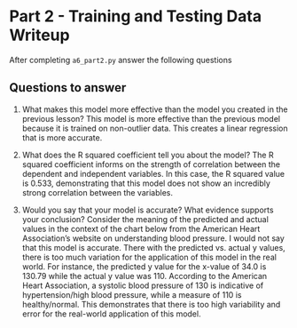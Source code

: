 # Part 2 - Training and Testing Data Writeup

After completing `a6_part2.py` answer the following questions

## Questions to answer

1. What makes this model more effective than the model you created in the previous lesson?
    This model is more effective than the previous model because it is trained on non-outlier data. This creates a linear regression that is more accurate.

2. What does the R squared coefficient tell you about the model?
    The R squared coefficient informs on the strength of correlation between the dependent and independent variables. In this case, the R squared value is 0.533, demonstrating that this model does not show an incredibly strong correlation between the variables.


3. Would you say that your model is accurate? What evidence supports your conclusion? Consider the meaning of the predicted and actual values in the context of the chart below from the American Heart Association’s website on understanding blood pressure.
    I would not say that this model is accurate. There with the predicted vs. actual y values, there is too much variation for the application of this model in the real world. For instance, the predicted y value for the x-value of 34.0 is 130.79 while the actual y value was 110. According to the American Heart Association, a systolic blood pressure of 130 is indicative of hypertension/high blood pressure, while a measure of 110 is healthy/normal. This demonstrates that there is too high variability and error for the real-world application of this model.
